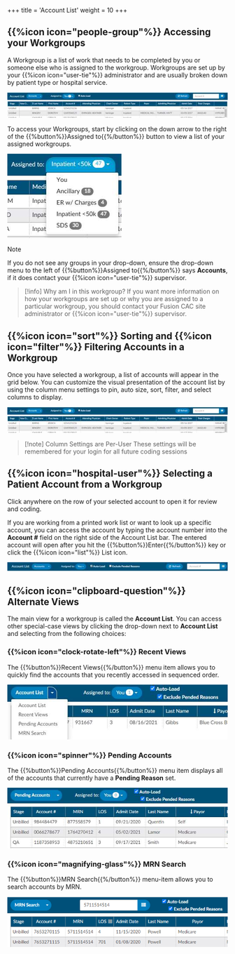 +++
title = 'Account List'
weight = 10
+++

## {{%icon icon="people-group"%}} Accessing your Workgroups

A Workgroup is a list of work that needs to be completed by you or someone else
who is assigned to the workgroup. Workgroups are set up by your
{{%icon icon="user-tie"%}} administrator and are usually broken down by patient
type or hospital service. 

![Account List](image-005.jpg)

To access your Workgroups, start by clicking on the down arrow to the right of
the {{%button%}}Assigned to{{%/button%}} button to view a list of your assigned
workgroups.

![Assigned To](image-012.jpg)

> [!note]
If you do not see any groups in your drop-down, ensure the drop-down menu to
the left of {{%button%}}Assigned to{{%/button%}} says **Accounts**, if it does
contact your {{%icon icon="user-tie"%}} supervisor.

> [!info] Why am I in this workgroup?
If you want more information on how your workgroups are set up or why you are
assigned to a particular workgroup, you should contact your Fusion CAC site
administrator or {{%icon icon="user-tie"%}} supervisor.

## {{%icon icon="sort"%}} Sorting and  {{%icon icon="filter"%}} Filtering Accounts in a Workgroup

Once you have selected a workgroup, a list of accounts will appear in the grid
below. You can customize the visual presentation of the account list by using
the column menu settings to pin, auto size, sort, filter, and select columns to
display.

![Account List](image-005.jpg)

> [!note] Column Settings are Per-User
> These settings will be remembered for your login for all future coding
> sessions

## {{%icon icon="hospital-user"%}} Selecting a Patient Account from a Workgroup

Click anywhere on the row of your selected account to open it for review and
coding.

If you are working from a printed work list or want to look up a specific
account, you can access the account by typing the account number into the
**Account #** field on the right side of the Account List bar. The entered
account will open after you hit the {{%button%}}Enter{{%/button%}} key or
click the {{%icon icon="list"%}} List icon.

![Account Bar](image-010.jpg)

## {{%icon icon="clipboard-question"%}} Alternate Views

The main view for a workgroup is called the **Account List**.  You can access
other special-case views by clicking the drop-down next to **Account List**
and selecting from the following choices:

### {{%icon icon="clock-rotate-left"%}} Recent Views

The {{%button%}}Recent Views{{%/button%}} menu item allows you to quickly find
the accounts that you recently accessed in sequenced order.

![Recent Views](image-011.jpg)

### {{%icon icon="spinner"%}} Pending Accounts

The {{%button%}}Pending Accounts{{%/button%}} menu item displays all of the
accounts that currently have a **Pending Reason** set.

![Pending Accounts](image-019.jpg)


### {{%icon icon="magnifying-glass"%}} MRN Search

The {{%button%}}MRN Search{{%/button%}} menu-item allows you to search accounts
by MRN.

![MRN Search](image-020.png)

